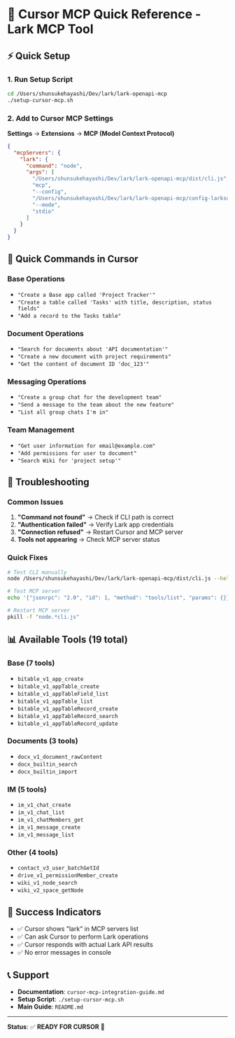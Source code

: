 # 🚀 Cursor MCP Quick Reference - Lark MCP Tool

## ⚡ Quick Setup

### 1. Run Setup Script
```bash
cd /Users/shunsukehayashi/Dev/lark/lark-openapi-mcp
./setup-cursor-mcp.sh
```

### 2. Add to Cursor MCP Settings
**Settings** → **Extensions** → **MCP (Model Context Protocol)**

```json
{
  "mcpServers": {
    "lark": {
      "command": "node",
      "args": [
        "/Users/shunsukehayashi/Dev/lark/lark-openapi-mcp/dist/cli.js",
        "mcp",
        "--config",
        "/Users/shunsukehayashi/Dev/lark/lark-openapi-mcp/config-larksuite-corrected.json",
        "--mode",
        "stdio"
      ]
    }
  }
}
```

## 🎯 Quick Commands in Cursor

### Base Operations
- `"Create a Base app called 'Project Tracker'"`
- `"Create a table called 'Tasks' with title, description, status fields"`
- `"Add a record to the Tasks table"`

### Document Operations
- `"Search for documents about 'API documentation'"`
- `"Create a new document with project requirements"`
- `"Get the content of document ID 'doc_123'"`

### Messaging Operations
- `"Create a group chat for the development team"`
- `"Send a message to the team about the new feature"`
- `"List all group chats I'm in"`

### Team Management
- `"Get user information for email@example.com"`
- `"Add permissions for user to document"`
- `"Search Wiki for 'project setup'"`

## 🔧 Troubleshooting

### Common Issues
1. **"Command not found"** → Check if CLI path is correct
2. **"Authentication failed"** → Verify Lark app credentials
3. **"Connection refused"** → Restart Cursor and MCP server
4. **Tools not appearing** → Check MCP server status

### Quick Fixes
```bash
# Test CLI manually
node /Users/shunsukehayashi/Dev/lark/lark-openapi-mcp/dist/cli.js --help

# Test MCP server
echo '{"jsonrpc": "2.0", "id": 1, "method": "tools/list", "params": {}}' | node /Users/shunsukehayashi/Dev/lark/lark-openapi-mcp/dist/cli.js mcp --config /Users/shunsukehayashi/Dev/lark/lark-openapi-mcp/config-larksuite-corrected.json --mode stdio

# Restart MCP server
pkill -f "node.*cli.js"
```

## 📊 Available Tools (19 total)

### Base (7 tools)
- `bitable_v1_app_create`
- `bitable_v1_appTable_create`
- `bitable_v1_appTableField_list`
- `bitable_v1_appTable_list`
- `bitable_v1_appTableRecord_create`
- `bitable_v1_appTableRecord_search`
- `bitable_v1_appTableRecord_update`

### Documents (3 tools)
- `docx_v1_document_rawContent`
- `docx_builtin_search`
- `docx_builtin_import`

### IM (5 tools)
- `im_v1_chat_create`
- `im_v1_chat_list`
- `im_v1_chatMembers_get`
- `im_v1_message_create`
- `im_v1_message_list`

### Other (4 tools)
- `contact_v3_user_batchGetId`
- `drive_v1_permissionMember_create`
- `wiki_v1_node_search`
- `wiki_v2_space_getNode`

## 🎉 Success Indicators

- ✅ Cursor shows "lark" in MCP servers list
- ✅ Can ask Cursor to perform Lark operations
- ✅ Cursor responds with actual Lark API results
- ✅ No error messages in console

## 📞 Support

- **Documentation**: `cursor-mcp-integration-guide.md`
- **Setup Script**: `./setup-cursor-mcp.sh`
- **Main Guide**: `README.md`

---

**Status**: ✅ **READY FOR CURSOR** 🚀 